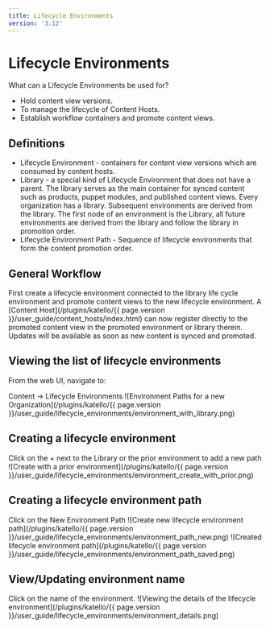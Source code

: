 ```yaml
---
title: Lifecycle Environments
version: '3.12'
---
```


# Lifecycle Environments

What can a Lifecycle Environments be used for?
 * Hold content view versions.
 * To manage the lifecycle of Content Hosts.
 * Establish workflow containers and promote content views.

## Definitions

 * Lifecycle Environment - containers for content view versions which are consumed by content hosts.
 * Library - a special kind of Lifecycle Environment that does not have a parent. The library serves as the main container for synced content such as products, puppet modules, and published content views. Every organization has a library. Subsequent environments are derived from the library. The first node of an environment is the Library, all future environments are derived from the library and follow the library in promotion order.
 * Lifecycle Environment Path - Sequence of lifecycle environments that form the content promotion order.


## General Workflow

First create a lifecycle environment connected to the library life cycle environment and promote content views to the new lifecycle environment.
A [Content Host](/plugins/katello/{{ page.version }}/user_guide/content_hosts/index.html) can now register directly to the promoted content view in the promoted environment or library therein.  Updates will be available as soon as new content is synced and promoted.


## Viewing the list of lifecycle environments
From the web UI, navigate to:

Content -> Lifecycle Environments
![Environment Paths for a new Organization](/plugins/katello/{{ page.version }}/user_guide/lifecycle_environments/environment_with_library.png)

## Creating a lifecycle environment
Click on the + next to the Library or the prior environment to add a new path
![Create with a prior environment](/plugins/katello/{{ page.version }}/user_guide/lifecycle_environments/environment_create_with_prior.png)

## Creating a lifecycle environment path
Click on the New Environment Path
![Create new lifecycle environment path](/plugins/katello/{{ page.version }}/user_guide/lifecycle_environments/environment_path_new.png)
![Created lifecycle environment path](/plugins/katello/{{ page.version }}/user_guide/lifecycle_environments/environment_path_saved.png)

## View/Updating environment name
Click on the name of the environment.
![Viewing the details of the lifecycle environment](/plugins/katello/{{ page.version }}/user_guide/lifecycle_environments/environment_details.png)
